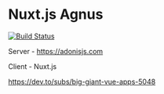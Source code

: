 # Nuxt.js Agnus

[![Build Status][build-status]][build-url]

[build-status]:[build-url]:https://travis-ci.org/Aguns/Agnus.svg?branch=master
[build-url]:[build-url]:https://travis-ci.org/Aguns/Agnus

Server - https://adonisjs.com

Client - Nuxt.js

https://dev.to/subs/big-giant-vue-apps-5048